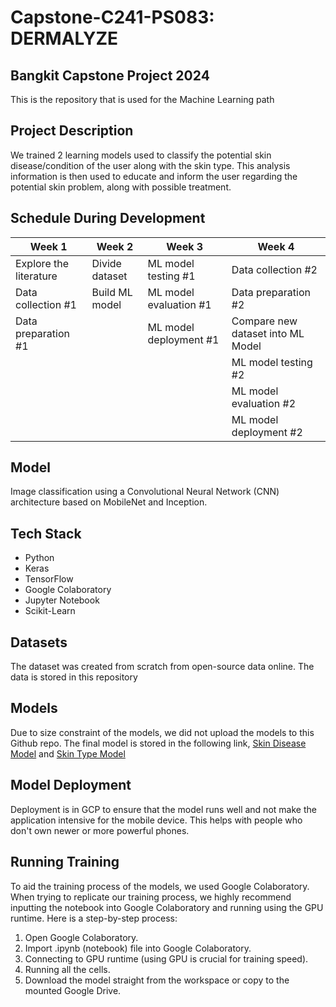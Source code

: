 # Capstone-C241-PS083: DERMALYZE

## Bangkit Capstone Project 2024
This is the repository that is used for the Machine Learning path

## Project Description
We trained 2 learning models used to classify the potential skin disease/condition of the user along with the skin type. This analysis information is then used to educate and inform the user regarding the potential skin problem, along with possible treatment.

## Schedule During Development
|         Week 1         |       Week 2        |         Week 3          |               Week 4                |
|----------------------- |---------------------|-------------------------|-------------------------------------|
| Explore the literature |   Divide dataset    |   ML model testing #1   |          Data collection #2         |
|   Data collection #1   |   Build ML model    |  ML model evaluation #1 |          Data preparation #2        |
|   Data preparation #1  |                     |  ML model deployment #1 |  Compare new dataset into ML Model  |
|                        |                     |                         |          ML model testing #2        |
|                        |                     |                         |        ML model evaluation #2       |
|                        |                     |                         |        ML model deployment #2       |

## Model
Image classification using a Convolutional Neural Network (CNN) architecture based on MobileNet and Inception.

## Tech Stack
- Python
- Keras
- TensorFlow
- Google Colaboratory
- Jupyter Notebook
- Scikit-Learn

## Datasets
The dataset was created from scratch from open-source data online. The data is stored in this repository

## Models
Due to size constraint of the models, we did not upload the models to this Github repo. The final model is stored in the following link,
[Skin Disease Model](https://drive.google.com/drive/folders/19ZNzGaTxYQSUEfvLFn9xtM4t1QQYSfuc?usp=drive_link) and
[Skin Type Model](https://drive.google.com/drive/folders/19ZNzGaTxYQSUEfvLFn9xtM4t1QQYSfuc?usp=drive_link)

## Model Deployment 
Deployment is in GCP to ensure that the model runs well and not make the application intensive for the mobile device. This helps with people who don't own newer or more powerful phones.

## Running Training
To aid the training process of the models, we used Google Colaboratory. When trying to replicate our training process, we highly recommend inputting the notebook into Google Colaboratory and running using the GPU runtime. Here is a step-by-step process:

1. Open Google Colaboratory.
2. Import .ipynb (notebook) file into Google Colaboratory.
3. Connecting to GPU runtime (using GPU is crucial for training speed).
4. Running all the cells.
5. Download the model straight from the workspace or copy to the mounted Google Drive.
